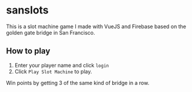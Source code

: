 # sanslots

This is a slot machine game I made with VueJS and Firebase based on the golden gate bridge in San Francisco. 

## How to play
1. Enter your player name and click `login`
2. Click `Play Slot Machine` to play.

Win points by getting 3 of the same kind of bridge in a row.
